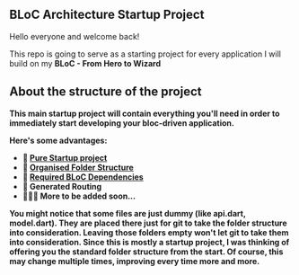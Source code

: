 <b><h2> BLoC Architecture Startup Project </h2> </b>

Hello everyone and welcome back! 

This repo is going to serve as a starting project for every application I will build on my <b> BLoC - From Hero to Wizard 

<b><h2>  About the structure of the project </h2></b> 

This main startup project will contain everything you'll need in order to immediately start developing your bloc-driven application. 

<b> Here's some advantages: </b>

- <b> 🔹 [Pure Startup project](https://i.imgur.com/S9UIgQ4.png) </b>
- <b> 🔹 [Organised Folder Structure](https://i.imgur.com/6jPVHx5.png)  </b>
- <b> 🔹 [Required BLoC Dependencies](https://i.imgur.com/abBEVCj.png) </b>
- <b> 🔹 Generated Routing </b>
- 🔹🔹🔹 <b> More to be added soon... </b>

You might notice that some files are just dummy (like api.dart, model.dart). 
They are placed there just for git to take the folder structure into consideration. 
Leaving those folders empty won't let git to take them into consideration. Since this is mostly a startup project, I was thinking of offering you the standard folder structure from the start. Of course, this may change multiple times, improving every time more and more.

